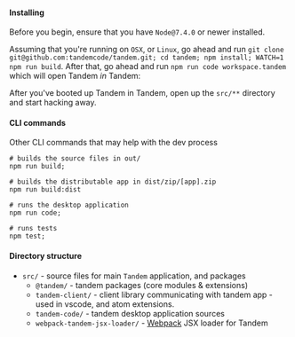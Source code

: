 
#### Installing

Before you begin, ensure that you have `Node@7.4.0` or newer installed.

Assuming that you're running on `OSX`, or `Linux`, go ahead and run `git clone git@github.com:tandemcode/tandem.git; cd tandem; npm install; WATCH=1 npm run build`. After that, go ahead and run `npm run code workspace.tandem` which will open Tandem *in* Tandem:

After you've booted up Tandem in Tandem, open up the `src/**` directory and start hacking away.

#### CLI commands

Other CLI commands that may help with the dev process

```
# builds the source files in out/
npm run build;

# builds the distributable app in dist/zip/[app].zip
npm run build:dist

# runs the desktop application
npm run code;

# runs tests
npm test;
```

#### Directory structure

- `src/` - source files for main `Tandem` application, and packages
  - `@tandem/` - tandem packages (core modules & extensions)
  - `tandem-client/` - client library communicating with tandem app - used in vscode, and atom extensions.
  - `tandem-code/` - tandem desktop application sources
  - `webpack-tandem-jsx-loader/` - [Webpack](//webpack.js.org) JSX loader for Tandem
